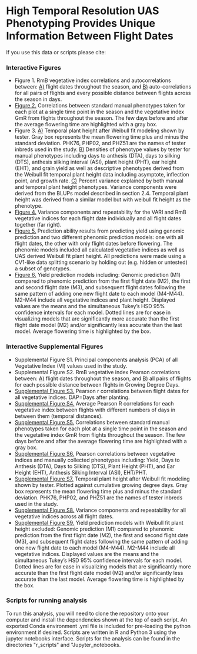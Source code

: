 # High Temporal Resolution UAS Phenotyping Provides Unique Information Between Flight Dates #

If you use this data or scripts please cite: <MANUSCRIPT CITATION>

### Interactive Figures ###

* Figure 1. RmB vegetative index correlations and autocorrelations between: [A)](https://htmlpreview.github.io/?https://github.com/JacobWashburn-USDA/dense_UAV/blob/main/Figures/Fig1A.html) flight dates throughout the season, and [B)](https://htmlpreview.github.io/?https://github.com/JacobWashburn-USDA/dense_UAV/blob/main/Figures/Fig1B.html) auto-correlations for all pairs of flights and every possible distance between flights across the season in days.
* [Figure 2.](https://htmlpreview.github.io/?https://github.com/JacobWashburn-USDA/dense_UAV/blob/main/Figures/Fig2.html) Correlations between standard manual phenotypes taken for each plot at a single time point in the season and the vegetative index GmR from flights throughout the season. The few days before and after the average flowering time are highlighted with a gray box.
* Figure 3. [A)](https://htmlpreview.github.io/?https://github.com/JacobWashburn-USDA/dense_UAV/blob/main/Figures/Fig3A.html) Temporal plant height after Weibull fit modeling shown by tester. Gray box represents the mean flowering time plus and minus the standard deviation. PHK76, PHP02, and PHZ51 are the names of tester inbreds used in the study. [B)](https://htmlpreview.github.io/?https://github.com/JacobWashburn-USDA/dense_UAV/blob/main/Figures/Fig3B.html) Densities of phenotype values by tester for manual phenotypes including days to anthesis (DTA), days to silking (DTS), anthesis silking interval (ASI), plant height (PHT), ear height (EHT), and grain yield as well as descriptive phenotypes derived from the Weibull fit temporal plant height data including asymptote, inflection point, and growth rate. [C)](https://htmlpreview.github.io/?https://github.com/JacobWashburn-USDA/dense_UAV/blob/main/Figures/Fig3C.html) Percent variance explained by both manual and temporal plant height phenotypes. Variance components were derived from the BLUPs model described in section 2.4. Temporal plant height was derived from a similar model but with weibull fit height as the phenotype.
* [Figure 4.](https://htmlpreview.github.io/?https://github.com/JacobWashburn-USDA/dense_UAV/blob/main/Figures/Fig4.html) Variance components and repeatability for the VARI and RmB vegetative indices for each flight date individually and all flight dates together (far right).
* [Figure 5.](https://htmlpreview.github.io/?https://github.com/JacobWashburn-USDA/dense_UAV/blob/main/Figures/Fig5.html) Prediction ability results from predicting yield using genomic prediction and two different phenomic prediction models: one with all flight dates, the other with only flight dates before flowering. The phenomic models included all calculated vegetative indices as well as UAS derived Weibull fit plant height. All predictions were made using a CV1-like data splitting scenario by holding out (e.g. hidden or untested) a subset of genotypes.
* [Figure 6.](https://htmlpreview.github.io/?https://github.com/JacobWashburn-USDA/dense_UAV/blob/main/Figures/Fig6.html) Yield prediction models including: Genomic prediction (M1) compared to phenomic prediction from the first flight date (M2), the first and second flight date (M3), and subsequent flight dates following the same pattern of adding one new flight date to each model (M4-M44). M2-M44 include all vegetative indices and plant height. Displayed values are the means and the simultaneous Tukey’s HSD 95% confidence intervals for each model. Dotted lines are for ease in visualizing models that are significantly more accurate than the first flight date model (M2) and/or significantly less accurate than the last model. Average flowering time is highlighted by the box.

### Interactive Supplemental Figures ###

* Supplemental Figure S1. Principal components analysis (PCA) of all Vegetative Index (VI) values used in the study.
* Supplemental Figure S2. RmB vegetative index Pearson correlations between: [A)](https://htmlpreview.github.io/?https://github.com/JacobWashburn-USDA/dense_UAV/blob/main/Figures/SupFig2A.html) flight dates throughout the season, and [B)](https://htmlpreview.github.io/?https://github.com/JacobWashburn-USDA/dense_UAV/blob/main/Figures/SupFig2B.html) all pairs of flights for each possible distance between flights in Growing Degree Days.
* [Supplemental Figure S3.](https://htmlpreview.github.io/?https://github.com/JacobWashburn-USDA/dense_UAV/blob/main/Figures/SupFig3.html) Pearson r correlations between flight dates for all vegetative indices. DAP=Days after planting.
* [Supplemental Figure S4.](https://htmlpreview.github.io/?https://github.com/JacobWashburn-USDA/dense_UAV/blob/main/Figures/SupFig4.html) Average Pearson R correlations for each vegetative index between flights with different numbers of days in between them (temporal distances).
* [Supplemental Figure S5.](https://htmlpreview.github.io/?https://github.com/JacobWashburn-USDA/dense_UAV/blob/main/Figures/SupFig5.html) Correlations between standard manual phenotypes taken for each plot at a single time point in the season and the vegetative index GmR from flights throughout the season. The few days before and after the average flowering time are highlighted with a gray box.
* [Supplemental Figure S6.](https://htmlpreview.github.io/?https://github.com/JacobWashburn-USDA/dense_UAV/blob/main/Figures/SupFig6.html) Pearson correlations between vegetative indices and manually collected phenotypes including: Yield, Days to Anthesis (DTA), Days to Silking (DTS), Plant Height (PHT), and Ear Height (EHT), Anthesis Silking Interval (ASI), EHT/PHT.
* [Supplemental Figure S7.](https://htmlpreview.github.io/?https://github.com/JacobWashburn-USDA/dense_UAV/blob/main/Figures/SupFig7.html) Temporal plant height after Weibull fit modeling shown by tester. Plotted against cumulative growing degree days. Gray box represents the mean flowering time plus and minus the standard deviation. PHK76, PHP02, and PHZ51 are the names of tester inbreds used in the study.
* [Supplemental Figure S8.](https://htmlpreview.github.io/?https://github.com/JacobWashburn-USDA/dense_UAV/blob/main/Figures/SupFig8.html) Variance components and repeatability for all vegetative indices across all flight dates.
* [Supplemental Figure S9.](https://htmlpreview.github.io/?https://github.com/JacobWashburn-USDA/dense_UAV/blob/main/Figures/SupFig9.html) Yield prediction models with Weibull fit plant height excluded: Genomic prediction (M1) compared to phenomic prediction from the first flight date (M2), the first and second flight date (M3), and subsequent flight dates following the same pattern of adding one new flight date to each model (M4-M44). M2-M44 include all vegetative indices. Displayed values are the means and the simultaneous Tukey’s HSD 95% confidence intervals for each model. Dotted lines are for ease in visualizing models that are significantly more accurate than the first flight date model (M2) and/or significantly less accurate than the last model. Average flowering time is highlighted by the box.

### Scripts for running analysis ###

To run this analysis, you will need to clone the repository onto your computer and install the dependencies shown at the top of each script. An exported Conda environment .yml file is included for pre-loading the python environment if desired. Scripts are written in R and Python 3 using the jupyter notebooks interface. Scripts for the analysis can be found in the directories "r_scripts" and "Jupyter_notebooks.
